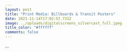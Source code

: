 ```yaml
---
layout: post
title: "Print Media: Billboards & Transit Posters"
date: 2021-11-14T17:02:57.731Z
image: ../uploads/digitalscreens_silvercast_full.jpeg
title_color: "#ffffff"
comments: false
---
```

...